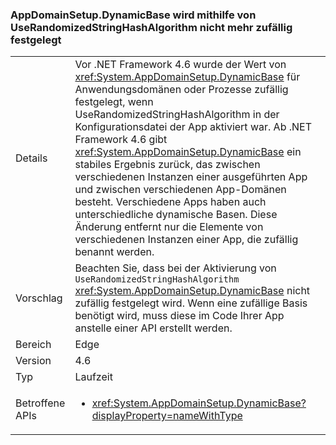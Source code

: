 ### <a name="appdomainsetupdynamicbase-is-no-longer-randomized-by-userandomizedstringhashalgorithm"></a>AppDomainSetup.DynamicBase wird mithilfe von UseRandomizedStringHashAlgorithm nicht mehr zufällig festgelegt

|   |   |
|---|---|
|Details|Vor .NET Framework 4.6 wurde der Wert von <xref:System.AppDomainSetup.DynamicBase> für Anwendungsdomänen oder Prozesse zufällig festgelegt, wenn UseRandomizedStringHashAlgorithm in der Konfigurationsdatei der App aktiviert war. Ab .NET Framework 4.6 gibt <xref:System.AppDomainSetup.DynamicBase> ein stabiles Ergebnis zurück, das zwischen verschiedenen Instanzen einer ausgeführten App und zwischen verschiedenen App-Domänen besteht. Verschiedene Apps haben auch unterschiedliche dynamische Basen. Diese Änderung entfernt nur die Elemente von verschiedenen Instanzen einer App, die zufällig benannt werden.|
|Vorschlag|Beachten Sie, dass bei der Aktivierung von <code>UseRandomizedStringHashAlgorithm</code> <xref:System.AppDomainSetup.DynamicBase> nicht zufällig festgelegt wird. Wenn eine zufällige Basis benötigt wird, muss diese im Code Ihrer App anstelle einer API erstellt werden.|
|Bereich|Edge|
|Version|4.6|
|Typ|Laufzeit|
|Betroffene APIs|<ul><li><xref:System.AppDomainSetup.DynamicBase?displayProperty=nameWithType></li></ul>|

